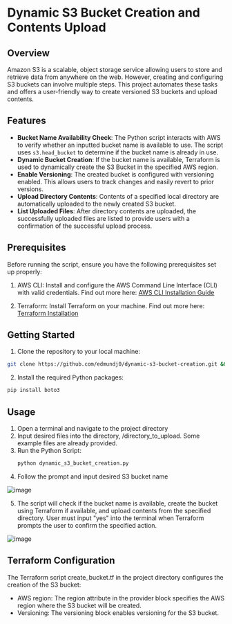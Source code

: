 # Dynamic S3 Bucket Creation and Contents Upload

## Overview
Amazon S3 is a scalable, object storage service allowing users to store and retrieve data from anywhere on the web. However, creating and configuring S3 buckets can involve multiple steps. This project automates these tasks and offers a user-friendly way to create versioned S3 buckets and upload contents.

## Features
* **Bucket Name Availability Check**: The Python script interacts with AWS to verify whether an inputted bucket name is available to use. The script uses `s3.head_bucket` to determine if the bucket name is already in use.
* **Dynamic Bucket Creation**: If the bucket name is available, Terraform is used to dynamically create the S3 Bucket in the specified AWS region.
* **Enable Versioning**: The created bucket is configured with versioning enabled. This allows users to track changes and easily revert to prior versions.
* **Upload Directory Contents**: Contents of a specified local directory are automatically uploaded to the newly created S3 bucket.
* **List Uploaded Files**: After directory contents are uploaded, the successfully uploaded files are listed to provide users with a confirmation of the successful upload process. 

## Prerequisites
Before running the script, ensure you have the following prerequisites set up properly:
1. AWS CLI: Install and configure the AWS Command Line Interface (CLI) with valid credentials. Find out more here: [AWS CLI Installation Guide](https://docs.aws.amazon.com/cli/latest/userguide/getting-started-install.html)

2. Terraform: Install Terraform on your machine. Find out more here: [Terraform Installation](https://developer.hashicorp.com/terraform/tutorials/aws-get-started/install-cli)

## Getting Started

1. Clone the repository to your local machine:
  ```bash
  git clone https://github.com/edmundj0/dynamic-s3-bucket-creation.git && cd dynamic-s3-bucket-creation
  ```

2. Install the required Python packages:
  ```bash
  pip install boto3
  ```

## Usage
1. Open a terminal and navigate to the project directory
2. Input desired files into the directory, /directory_to_upload. Some example files are already provided.
3. Run the Python Script:
   ```bash
   python dynamic_s3_bucket_creation.py
   ```
4. Follow the prompt and input desired S3 bucket name

![image](https://github.com/edmundj0/dynamic-s3-bucket-creation/assets/102005831/918d5024-554d-47e4-a9f5-2fd1bccfe719)



5. The script will check if the bucket name is available, create the bucket using Terraform if available, and upload contents from the specified directory. User must input "yes" into the terminal when Terraform prompts the user to confirm the specified action.


![image](https://github.com/edmundj0/dynamic-s3-bucket-creation/assets/102005831/f3fa3629-2587-45fa-88b4-d33417c19fce)


## Terraform Configuration

The Terraform script create_bucket.tf in the project directory configures the creation of the S3 bucket:
* AWS region: The region attribute in the provider block specifies the AWS region where the S3 bucket will be created.
* Versioning: The versioning block enables versioning for the S3 bucket.
